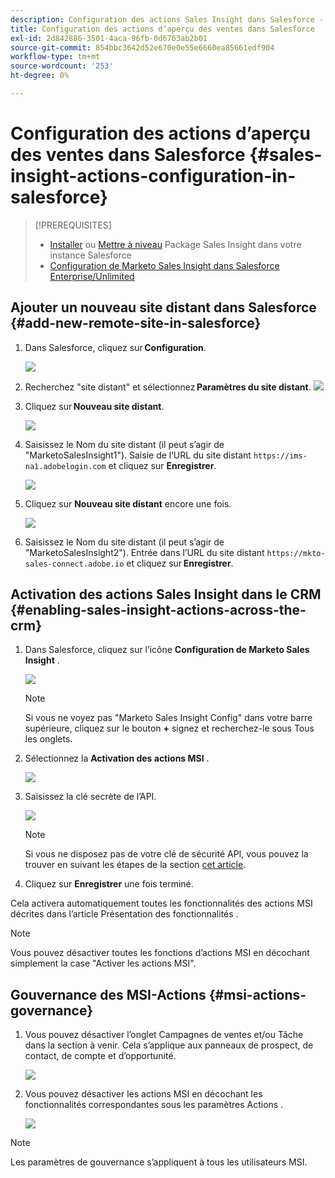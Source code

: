 ```yaml
---
description: Configuration des actions Sales Insight dans Salesforce - Documents Marketo - Documentation du produit
title: Configuration des actions d’aperçu des ventes dans Salesforce
exl-id: 2d842886-3501-4aca-96fb-0d6763ab2b01
source-git-commit: 854bbc3642d52e670e0e55e6660ea85661edf904
workflow-type: tm+mt
source-wordcount: '253'
ht-degree: 0%

---
```


# Configuration des actions d’aperçu des ventes dans Salesforce {#sales-insight-actions-configuration-in-salesforce}

>[!PREREQUISITES]
>
>* [Installer](/help/marketo/product-docs/marketo-sales-insight/msi-for-salesforce/installation/install-marketo-sales-insight-package-in-salesforce-appexchange.md) ou [Mettre à niveau](/help/marketo/product-docs/marketo-sales-insight/msi-for-salesforce/upgrading/upgrading-your-msi-package.md) Package Sales Insight dans votre instance Salesforce
>* [Configuration de Marketo Sales Insight dans Salesforce Enterprise/Unlimited](/help/marketo/product-docs/marketo-sales-insight/msi-for-salesforce/configuration/configure-marketo-sales-insight-in-salesforce-enterprise-unlimited.md)


## Ajouter un nouveau site distant dans Salesforce {#add-new-remote-site-in-salesforce}

1. Dans Salesforce, cliquez sur **Configuration**.

   ![](assets/msi-actions-configuration-in-salesforce-1.png)

1. Recherchez &quot;site distant&quot; et sélectionnez **Paramètres du site distant**.
   ![](assets/msi-actions-configuration-in-salesforce-2.png)

1. Cliquez sur **Nouveau site distant**.

   ![](assets/msi-actions-configuration-in-salesforce-3.png)

1. Saisissez le Nom du site distant (il peut s’agir de &quot;MarketoSalesInsight1&quot;). Saisie de l’URL du site distant `https://ims-na1.adobelogin.com` et cliquez sur **Enregistrer**.

   ![](assets/msi-actions-configuration-in-salesforce-4.png)

1. Cliquez sur **Nouveau site distant** encore une fois.

   ![](assets/msi-actions-configuration-in-salesforce-4a.png)

1. Saisissez le Nom du site distant (il peut s’agir de &quot;MarketoSalesInsight2&quot;). Entrée dans l’URL du site distant `https://mkto-sales-connect.adobe.io` et cliquez sur **Enregistrer**.

## Activation des actions Sales Insight dans le CRM {#enabling-sales-insight-actions-across-the-crm}

1. Dans Salesforce, cliquez sur l’icône **Configuration de Marketo Sales Insight** .

   ![](assets/msi-actions-configuration-in-salesforce-5.png)

   >[!NOTE]
   >
   >Si vous ne voyez pas &quot;Marketo Sales Insight Config&quot; dans votre barre supérieure, cliquez sur le bouton **+** signez et recherchez-le sous Tous les onglets.

1. Sélectionnez la **Activation des actions MSI** .

   ![](assets/msi-actions-configuration-in-salesforce-6.png)

1. Saisissez la clé secrète de l’API.

   ![](assets/msi-actions-configuration-in-salesforce-7.png)

   >[!NOTE]
   >
   >Si vous ne disposez pas de votre clé de sécurité API, vous pouvez la trouver en suivant les étapes de la section [cet article](/help/marketo/product-docs/marketo-sales-insight/msi-for-salesforce/configuration/configure-marketo-sales-insight-in-salesforce-enterprise-unlimited.md).

1. Cliquez sur **Enregistrer** une fois terminé.

Cela activera automatiquement toutes les fonctionnalités des actions MSI décrites dans l’article Présentation des fonctionnalités .

>[!NOTE]
>
>Vous pouvez désactiver toutes les fonctions d’actions MSI en décochant simplement la case &quot;Activer les actions MSI&quot;.

## Gouvernance des MSI-Actions {#msi-actions-governance}

1. Vous pouvez désactiver l’onglet Campagnes de ventes et/ou Tâche dans la section à venir. Cela s’applique aux panneaux de prospect, de contact, de compte et d’opportunité.

   ![](assets/msi-actions-configuration-in-salesforce-8.png)

1. Vous pouvez désactiver les actions MSI en décochant les fonctionnalités correspondantes sous les paramètres Actions .

   ![](assets/msi-actions-configuration-in-salesforce-9.png)

>[!NOTE]
>
>Les paramètres de gouvernance s’appliquent à tous les utilisateurs MSI.
